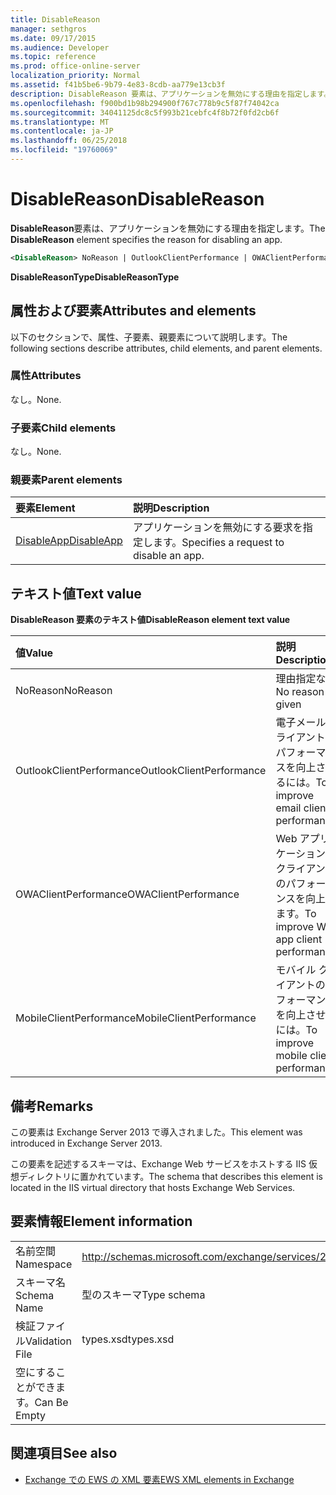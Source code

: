 ```yaml
---
title: DisableReason
manager: sethgros
ms.date: 09/17/2015
ms.audience: Developer
ms.topic: reference
ms.prod: office-online-server
localization_priority: Normal
ms.assetid: f41b5be6-9b79-4e83-8cdb-aa779e13cb3f
description: DisableReason 要素は、アプリケーションを無効にする理由を指定します。
ms.openlocfilehash: f900bd1b98b294900f767c778b9c5f87f74042ca
ms.sourcegitcommit: 34041125dc8c5f993b21cebfc4f8b72f0fd2cb6f
ms.translationtype: MT
ms.contentlocale: ja-JP
ms.lasthandoff: 06/25/2018
ms.locfileid: "19760069"
---
```

# <a name="disablereason"></a><span data-ttu-id="0d343-103">DisableReason</span><span class="sxs-lookup"><span data-stu-id="0d343-103">DisableReason</span></span>

<span data-ttu-id="0d343-104">**DisableReason**要素は、アプリケーションを無効にする理由を指定します。</span><span class="sxs-lookup"><span data-stu-id="0d343-104">The **DisableReason** element specifies the reason for disabling an app.</span></span> 
  
```XML
<DisableReason> NoReason | OutlookClientPerformance | OWAClientPerformance | MobileClientPerformance </DisableReason>
```

 <span data-ttu-id="0d343-105">**DisableReasonType**</span><span class="sxs-lookup"><span data-stu-id="0d343-105">**DisableReasonType**</span></span>
## <a name="attributes-and-elements"></a><span data-ttu-id="0d343-106">属性および要素</span><span class="sxs-lookup"><span data-stu-id="0d343-106">Attributes and elements</span></span>

<span data-ttu-id="0d343-107">以下のセクションで、属性、子要素、親要素について説明します。</span><span class="sxs-lookup"><span data-stu-id="0d343-107">The following sections describe attributes, child elements, and parent elements.</span></span>
  
### <a name="attributes"></a><span data-ttu-id="0d343-108">属性</span><span class="sxs-lookup"><span data-stu-id="0d343-108">Attributes</span></span>

<span data-ttu-id="0d343-109">なし。</span><span class="sxs-lookup"><span data-stu-id="0d343-109">None.</span></span>
  
### <a name="child-elements"></a><span data-ttu-id="0d343-110">子要素</span><span class="sxs-lookup"><span data-stu-id="0d343-110">Child elements</span></span>

<span data-ttu-id="0d343-111">なし。</span><span class="sxs-lookup"><span data-stu-id="0d343-111">None.</span></span>
  
### <a name="parent-elements"></a><span data-ttu-id="0d343-112">親要素</span><span class="sxs-lookup"><span data-stu-id="0d343-112">Parent elements</span></span>

|<span data-ttu-id="0d343-113">**要素**</span><span class="sxs-lookup"><span data-stu-id="0d343-113">**Element**</span></span>|<span data-ttu-id="0d343-114">**説明**</span><span class="sxs-lookup"><span data-stu-id="0d343-114">**Description**</span></span>|
|:-----|:-----|
|[<span data-ttu-id="0d343-115">DisableApp</span><span class="sxs-lookup"><span data-stu-id="0d343-115">DisableApp</span></span>](disableapp.md) <br/> |<span data-ttu-id="0d343-116">アプリケーションを無効にする要求を指定します。</span><span class="sxs-lookup"><span data-stu-id="0d343-116">Specifies a request to disable an app.</span></span>  <br/> |
   
## <a name="text-value"></a><span data-ttu-id="0d343-117">テキスト値</span><span class="sxs-lookup"><span data-stu-id="0d343-117">Text value</span></span>

<span data-ttu-id="0d343-118">**DisableReason 要素のテキスト値**</span><span class="sxs-lookup"><span data-stu-id="0d343-118">**DisableReason element text value**</span></span>

|<span data-ttu-id="0d343-119">**値**</span><span class="sxs-lookup"><span data-stu-id="0d343-119">**Value**</span></span>|<span data-ttu-id="0d343-120">**説明**</span><span class="sxs-lookup"><span data-stu-id="0d343-120">**Description**</span></span>|
|:-----|:-----|
|<span data-ttu-id="0d343-121">NoReason</span><span class="sxs-lookup"><span data-stu-id="0d343-121">NoReason</span></span>  <br/> |<span data-ttu-id="0d343-122">理由指定なし</span><span class="sxs-lookup"><span data-stu-id="0d343-122">No reason given</span></span>  <br/> |
|<span data-ttu-id="0d343-123">OutlookClientPerformance</span><span class="sxs-lookup"><span data-stu-id="0d343-123">OutlookClientPerformance</span></span>  <br/> |<span data-ttu-id="0d343-124">電子メール クライアントのパフォーマンスを向上させるには。</span><span class="sxs-lookup"><span data-stu-id="0d343-124">To improve email client performance.</span></span>  <br/> |
|<span data-ttu-id="0d343-125">OWAClientPerformance</span><span class="sxs-lookup"><span data-stu-id="0d343-125">OWAClientPerformance</span></span>  <br/> |<span data-ttu-id="0d343-126">Web アプリケーションのクライアントのパフォーマンスを向上します。</span><span class="sxs-lookup"><span data-stu-id="0d343-126">To improve Web app client performance.</span></span>  <br/> |
|<span data-ttu-id="0d343-127">MobileClientPerformance</span><span class="sxs-lookup"><span data-stu-id="0d343-127">MobileClientPerformance</span></span>  <br/> |<span data-ttu-id="0d343-128">モバイル クライアントのパフォーマンスを向上させるには。</span><span class="sxs-lookup"><span data-stu-id="0d343-128">To improve mobile client performance.</span></span>  <br/> |
   
## <a name="remarks"></a><span data-ttu-id="0d343-129">備考</span><span class="sxs-lookup"><span data-stu-id="0d343-129">Remarks</span></span>

<span data-ttu-id="0d343-130">この要素は Exchange Server 2013 で導入されました。</span><span class="sxs-lookup"><span data-stu-id="0d343-130">This element was introduced in Exchange Server 2013.</span></span>
  
<span data-ttu-id="0d343-131">この要素を記述するスキーマは、Exchange Web サービスをホストする IIS 仮想ディレクトリに置かれています。</span><span class="sxs-lookup"><span data-stu-id="0d343-131">The schema that describes this element is located in the IIS virtual directory that hosts Exchange Web Services.</span></span>
  
## <a name="element-information"></a><span data-ttu-id="0d343-132">要素情報</span><span class="sxs-lookup"><span data-stu-id="0d343-132">Element information</span></span>

|||
|:-----|:-----|
|<span data-ttu-id="0d343-133">名前空間</span><span class="sxs-lookup"><span data-stu-id="0d343-133">Namespace</span></span>  <br/> |http://schemas.microsoft.com/exchange/services/2006/types  <br/> |
|<span data-ttu-id="0d343-134">スキーマ名</span><span class="sxs-lookup"><span data-stu-id="0d343-134">Schema Name</span></span>  <br/> |<span data-ttu-id="0d343-135">型のスキーマ</span><span class="sxs-lookup"><span data-stu-id="0d343-135">Type schema</span></span>  <br/> |
|<span data-ttu-id="0d343-136">検証ファイル</span><span class="sxs-lookup"><span data-stu-id="0d343-136">Validation File</span></span>  <br/> |<span data-ttu-id="0d343-137">types.xsd</span><span class="sxs-lookup"><span data-stu-id="0d343-137">types.xsd</span></span>  <br/> |
|<span data-ttu-id="0d343-138">空にすることができます。</span><span class="sxs-lookup"><span data-stu-id="0d343-138">Can Be Empty</span></span>  <br/> ||
   
## <a name="see-also"></a><span data-ttu-id="0d343-139">関連項目</span><span class="sxs-lookup"><span data-stu-id="0d343-139">See also</span></span>

- [<span data-ttu-id="0d343-140">Exchange での EWS の XML 要素</span><span class="sxs-lookup"><span data-stu-id="0d343-140">EWS XML elements in Exchange</span></span>](ews-xml-elements-in-exchange.md)

